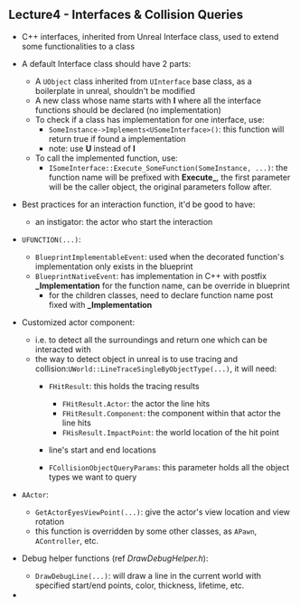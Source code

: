 ## Lecture4 - Interfaces & Collision Queries

- C++ interfaces, inherited from Unreal Interface class, used to extend some functionalities to a class
- A default Interface class should have 2 parts:
    - A `UObject` class inherited from `UInterface` base class, as a boilerplate in unreal, shouldn't be modified
    - A new class whose name starts with **I** where all the interface functions should be declared (no implementation)
    - To check if a class has implementation for one interface, use:
      - `SomeInstance->Implements<USomeInterface>()`: this function will return true if found a implementation
      - note: use **U** instead of **I**
    - To call the implemented function, use:
      - `ISomeInterface::Execute_SomeFunction(SomeInstance, ...)`: the function name will be prefixed with **Execute_**, the first parameter will be the caller object, the original parameters follow after.
- Best practices for an interaction function, it'd be good to have:
    - an instigator: the actor who start the interaction

- `UFUNCTION(...)`: 
    - `BlueprintImplementableEvent`: used when the decorated function's implementation only exists in the blueprint
    - `BlueprintNativeEvent`: has implementation in C++ with postfix **_Implementation** for the function name, can be override in blueprint
        - for the children classes, need to declare function name post fixed with **_Implementation**

- Customized actor component:
    - i.e. to detect all the surroundings and return one which can be interacted with
    - the way to detect object in unreal is to use tracing and collision:`UWorld::LineTraceSingleByObjectType(...)`, it will need:
        - `FHitResult`: this holds the tracing results
            - `FHitResult.Actor`: the actor the line hits
            - `FHitResult.Component`: the component within that actor the line hits
            - `FHisResult.ImpactPoint`: the world location of the hit point

        - line's start and end locations
        - `FCollisionObjectQueryParams`: this parameter holds all the object types we want to query

- `AActor`:
    - `GetActorEyesViewPoint(...)`: give the actor's view location and view rotation
    - this function is overridden by some other classes, as `APawn`, `AController`, etc.


- Debug helper functions (ref *DrawDebugHelper.h*):
  - `DrawDebugLine(...)`: will draw a line in the current world with specified start/end points, color, thickness, lifetime, etc.
- 


